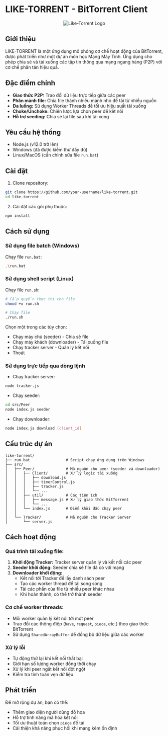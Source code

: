 # LIKE-TORRENT - BitTorrent Client

<p align="center"> <img src="https://img.icons8.com/color/96/000000/torrent.png" alt="Like-Torrent Logo"/> </p>

## Giới thiệu
LIKE-TORRENT là một ứng dụng mô phỏng cơ chế hoạt động của BitTorrent, được phát triển như một dự án môn học Mạng Máy Tính. Ứng dụng cho phép chia sẻ và tải xuống các tập tin thông qua mạng ngang hàng (P2P) với cơ chế phân tán hiệu quả.

## Đặc điểm chính
- **Giao thức P2P:** Trao đổi dữ liệu trực tiếp giữa các peer
- **Phân mảnh file:** Chia file thành nhiều mảnh nhỏ để tải từ nhiều nguồn
- **Đa luồng:** Sử dụng Worker Threads để tối ưu hiệu suất tải xuống
- **Choke/Unchoke:** Chiến lược lựa chọn peer để kết nối
- **Hỗ trợ seeding:** Chia sẻ lại file sau khi tải xong

## Yêu cầu hệ thống
- Node.js (v12.0 trở lên)
- Windows (đã được kiểm thử đầy đủ)
- Linux/MacOS (cần chỉnh sửa file `run.bat`)

## Cài đặt
1. Clone repository:
```bash
git clone https://github.com/your-username/like-torrent.git
cd like-torrent
```
2. Cài đặt các gói phụ thuộc:
```bash
npm install
```

## Cách sử dụng

### Sử dụng file batch (Windows)
Chạy file `run.bat`:
```bash
.\run.bat
```
### Sử dụng shell script (Linux)

Chạy file `run.sh`:
```bash
# Cấp quyền thực thi cho file
chmod +x run.sh

# Chạy file
./run.sh
```

Chọn một trong các tùy chọn:
- Chạy máy chủ (seeder) - Chia sẻ file
- Chạy máy khách (downloader) - Tải xuống file
- Chạy tracker server - Quản lý kết nối
- Thoát

### Sử dụng trực tiếp qua dòng lệnh
- Chạy tracker server:
```bash
node tracker.js
```
- Chạy seeder:
```bash
cd src/Peer
node index.js seeder
```
- Chạy downloader:
```bash
node index.js download [client_id]
```

## Cấu trúc dự án

```
like-torrent/
├── run.bat                # Script chạy ứng dụng trên Windows
├── src/
│   ├── Peer/              # Mã nguồn cho peer (seeder và downloader)
│   │   ├── Client/        # Xử lý logic tải xuống
│   │   │   ├── download.js
│   │   │   ├── timerControl.js
│   │   │   ├── tracker.js
│   │   │   └── ...
│   │   ├── util/          # Các tiện ích
│   │   │   ├── message.js # Xử lý giao thức BitTorrent
│   │   │   └── ...
│   │   └── index.js       # Điểm khởi đầu chạy peer
│   │
│   └── Tracker/           # Mã nguồn cho Tracker Server
│       └── server.js
```

## Cách hoạt động

### Quá trình tải xuống file:
1. **Khởi động Tracker:** Tracker server quản lý và kết nối các peer
2. **Seeder khởi động:** Seeder chia sẻ file đã có với mạng
3. **Downloader khởi động:**
   - Kết nối tới Tracker để lấy danh sách peer
   - Tạo các worker thread để tải song song
   - Tải các phần của file từ nhiều peer khác nhau
   - Khi hoàn thành, có thể trở thành seeder

### Cơ chế worker threads:
- Mỗi worker quản lý kết nối tới một peer
- Trao đổi các thông điệp (`have`, `request`, `piece`, etc.) theo giao thức BitTorrent
- Sử dụng `SharedArrayBuffer` để đồng bộ dữ liệu giữa các worker

### Xử lý lỗi
- Tự động thử lại khi kết nối thất bại
- Giới hạn số lượng worker đồng thời chạy
- Xử lý khi peer ngắt kết nối đột ngột
- Kiểm tra tính toàn vẹn dữ liệu

## Phát triển
Để mở rộng dự án, bạn có thể:
- Thêm giao diện người dùng đồ họa
- Hỗ trợ tính năng mã hóa kết nối
- Tối ưu thuật toán chọn `piece` để tải
- Cải thiện khả năng phục hồi khi mạng kém ổn định

